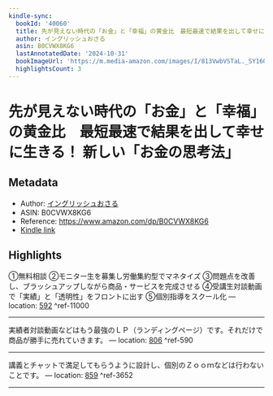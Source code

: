 ```yaml
---
kindle-sync:
  bookId: '40060'
  title: 先が見えない時代の「お金」と「幸福」の黄金比　最短最速で結果を出して幸せに生きる！ 新しい「お金の思考法」
  author: イングリッシュおさる
  asin: B0CVWX8KG6
  lastAnnotatedDate: '2024-10-31'
  bookImageUrl: 'https://m.media-amazon.com/images/I/813VwbVSTaL._SY160.jpg'
  highlightsCount: 3
---
```

# 先が見えない時代の「お金」と「幸福」の黄金比　最短最速で結果を出して幸せに生きる！ 新しい「お金の思考法」
## Metadata
* Author: [イングリッシュおさる](https://www.amazon.comundefined)
* ASIN: B0CVWX8KG6
* Reference: https://www.amazon.com/dp/B0CVWX8KG6
* [Kindle link](kindle://book?action=open&asin=B0CVWX8KG6)

## Highlights
①無料相談 ②モニター生を募集し労働集約型でマネタイズ ③問題点を改善し、ブラッシュアップしながら商品・サービスを完成させる ④受講生対談動画で「実績」と「透明性」をフロントに出す ⑤個別指導をスクール化 — location: [592](kindle://book?action=open&asin=B0CVWX8KG6&location=592) ^ref-11000

---
実績者対談動画などはもう最強のＬＰ（ランディングページ）です。それだけで商品が勝手に売れていきます。 — location: [806](kindle://book?action=open&asin=B0CVWX8KG6&location=806) ^ref-590

---
講義とチャットで満足してもらうように設計し、個別のＺｏｏｍなどは行わない ことです。 — location: [859](kindle://book?action=open&asin=B0CVWX8KG6&location=859) ^ref-3652

---

